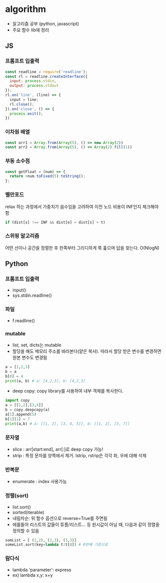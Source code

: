 # algorithm
- 알고리즘 공부 (python, javascript)
- 주요 함수 lib에 정리

## JS

### 프롬프트 입출력
```js
const readline = require('readline');
const rl = readline.createInterface({
  input: process.stdin,
  output: process.stdout
});
rl.on('line', (line) => {
  input = line;
  rl.close();
}).on('close', () => {
  process.exit();
})
```

### 이차원 배열
```js
const arr1 = Array.from(Array(5), () => new Array(2))
const arr2 = Array.from(Array(5), () => Array(2).fill(1))
```

### 부동 소수점
```js
const getFloat = (num) => {
  return +num.toFixed(5).toString();
};
```

### 벨만포드
relax 하는 과정에서 가중치가 음수임을 고려하여 이전 노드 비용이 INF인지 체크해야함
```js
if (dist[s] !== INF && dist[e] > dist[s] + t)
```

### 스위핑 알고리즘
어떤 선이나 공간을 정렬한 후 한쪽부터 그리디하게 쭉 훑으며 답을 찾는다. O(NlogN)

## Python

### 프롬프트 입출력
- input()
- sys.stdin.readline()

### 파일
- f.readline()

### mutable
- list, set, dicts는 mutable
- 할당을 해도 메모리 주소를 바라본다(얕은 복사). 따라서 할당 받은 변수를 변경하면 원본 변수도 변경됨
```python
a = [1,2,3]
b = a
b[0] = 4
print(a, b) # a: [4,2,3], b: [4,2,3]
```
- deep copy: copy library를 사용하여 내부 객체를 복사한다.
```python
import copy
a = [[1,2],[3,4]]
b = copy.deepcopy(a)
a[1].append(5)
b[1][1] = 7
print(a,b) # a: [[1, 2], [3, 4, 5]], b: [[1, 2], [3, 7]]
```

### 문자열
- slice : arr[start:end], arr[:]로 deep copy 가능!
- strip : 특정 문자를 양쪽에서 제거. lstrip, rstrip은 각각 좌, 우에 대해 삭제

### 반복문
- enumerate : index 사용가능

### 정렬(sort)
- list.sort()
- sorted(iterable)
- 내림차순: 위 함수 옵션으로 reverse=True를 주면됨
- 에를들어 리스트의 값들이 튜플/리스트... 등 원시값이 아닐 때, 다음과 같이 정렬을 정의할 수 있음
```python
somList = [ (1,2), (2,3), (3,3)]
someList.sort(key=lambda t:t[0]) # 0번째 기준으로
```

### 람다식
- lambda 'parameter': express
- ex) lambda x,y: x+y